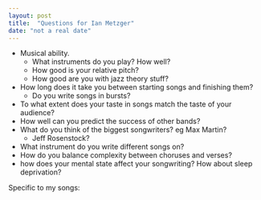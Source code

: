 ```yaml
---
layout: post
title:  "Questions for Ian Metzger"
date: "not a real date"
---
```


- Musical ability.
  - What instruments do you play? How well?
  - How good is your relative pitch?
  - How good are you with jazz theory stuff?
- How long does it take you between starting songs and finishing them?
  - Do you write songs in bursts?
- To what extent does your taste in songs match the taste of your audience?
- How well can you predict the success of other bands?
- What do you think of the biggest songwriters? eg Max Martin?
  - Jeff Rosenstock?
- What instrument do you write different songs on?
- How do you balance complexity between choruses and verses?
- how does your mental state affect your songwriting? How about sleep deprivation?

Specific to my songs:


